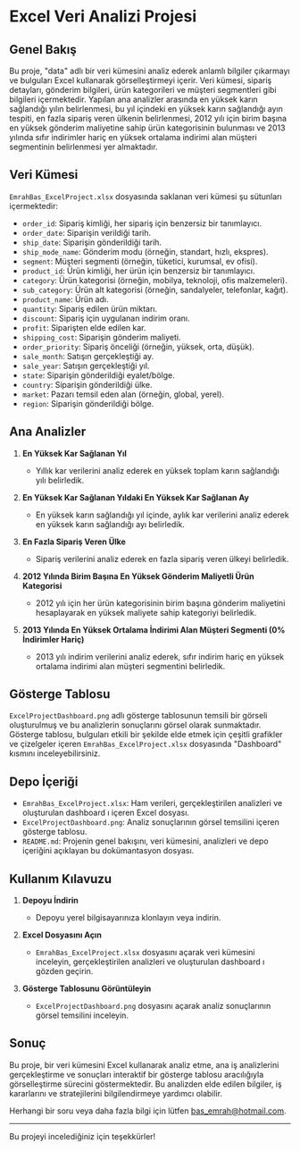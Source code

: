 # Excel Veri Analizi Projesi

## Genel Bakış

Bu proje, "data" adlı bir veri kümesini analiz ederek anlamlı bilgiler çıkarmayı ve bulguları Excel kullanarak görselleştirmeyi içerir. Veri kümesi, sipariş detayları, gönderim bilgileri, ürün kategorileri ve müşteri segmentleri gibi bilgileri içermektedir. Yapılan ana analizler arasında en yüksek karın sağlandığı yılın belirlenmesi, bu yıl içindeki en yüksek karın sağlandığı ayın tespiti, en fazla sipariş veren ülkenin belirlenmesi, 2012 yılı için birim başına en yüksek gönderim maliyetine sahip ürün kategorisinin bulunması ve 2013 yılında sıfır indirimler hariç en yüksek ortalama indirimi alan müşteri segmentinin belirlenmesi yer almaktadır.

## Veri Kümesi

`EmrahBas_ExcelProject.xlsx` dosyasında saklanan veri kümesi şu sütunları içermektedir:

- `order_id`: Sipariş kimliği, her sipariş için benzersiz bir tanımlayıcı.
- `order_date`: Siparişin verildiği tarih.
- `ship_date`: Siparişin gönderildiği tarih.
- `ship_mode_name`: Gönderim modu (örneğin, standart, hızlı, ekspres).
- `segment`: Müşteri segmenti (örneğin, tüketici, kurumsal, ev ofisi).
- `product_id`: Ürün kimliği, her ürün için benzersiz bir tanımlayıcı.
- `category`: Ürün kategorisi (örneğin, mobilya, teknoloji, ofis malzemeleri).
- `sub_category`: Ürün alt kategorisi (örneğin, sandalyeler, telefonlar, kağıt).
- `product_name`: Ürün adı.
- `quantity`: Sipariş edilen ürün miktarı.
- `discount`: Sipariş için uygulanan indirim oranı.
- `profit`: Siparişten elde edilen kar.
- `shipping_cost`: Siparişin gönderim maliyeti.
- `order_priority`: Sipariş önceliği (örneğin, yüksek, orta, düşük).
- `sale_month`: Satışın gerçekleştiği ay.
- `sale_year`: Satışın gerçekleştiği yıl.
- `state`: Siparişin gönderildiği eyalet/bölge.
- `country`: Siparişin gönderildiği ülke.
- `market`: Pazarı temsil eden alan (örneğin, global, yerel).
- `region`: Siparişin gönderildiği bölge.

## Ana Analizler

1. **En Yüksek Kar Sağlanan Yıl**
   - Yıllık kar verilerini analiz ederek en yüksek toplam karın sağlandığı yılı belirledik.

2. **En Yüksek Kar Sağlanan Yıldaki En Yüksek Kar Sağlanan Ay**
   - En yüksek karın sağlandığı yıl içinde, aylık kar verilerini analiz ederek en yüksek karın sağlandığı ayı belirledik.

3. **En Fazla Sipariş Veren Ülke**
   - Sipariş verilerini analiz ederek en fazla sipariş veren ülkeyi belirledik.

4. **2012 Yılında Birim Başına En Yüksek Gönderim Maliyetli Ürün Kategorisi**
   - 2012 yılı için her ürün kategorisinin birim başına gönderim maliyetini hesaplayarak en yüksek maliyete sahip kategoriyi belirledik.

5. **2013 Yılında En Yüksek Ortalama İndirimi Alan Müşteri Segmenti (0% İndirimler Hariç)**
   - 2013 yılı indirim verilerini analiz ederek, sıfır indirim hariç en yüksek ortalama indirimi alan müşteri segmentini belirledik.

## Gösterge Tablosu

`ExcelProjectDashboard.png` adlı gösterge tablosunun temsili bir görseli oluşturulmuş ve bu analizlerin sonuçlarını görsel olarak sunmaktadır. Gösterge tablosu, bulguları etkili bir şekilde elde etmek için çeşitli grafikler ve çizelgeler içeren `EmrahBas_ExcelProject.xlsx` dosyasında "Dashboard" kısmını inceleyebilirsiniz.

## Depo İçeriği

- `EmrahBas_ExcelProject.xlsx`: Ham verileri, gerçekleştirilen analizleri ve oluşturulan dashboard ı içeren Excel dosyası.
- `ExcelProjectDashboard.png`: Analiz sonuçlarının görsel temsilini içeren gösterge tablosu.
- `README.md`: Projenin genel bakışını, veri kümesini, analizleri ve depo içeriğini açıklayan bu dokümantasyon dosyası.

## Kullanım Kılavuzu

1. **Depoyu İndirin**
   - Depoyu yerel bilgisayarınıza klonlayın veya indirin.

2. **Excel Dosyasını Açın**
   - `EmrahBas_ExcelProject.xlsx` dosyasını açarak veri kümesini inceleyin, gerçekleştirilen analizleri ve oluşturulan dashboard ı gözden geçirin.

3. **Gösterge Tablosunu Görüntüleyin**
   - `ExcelProjectDashboard.png` dosyasını açarak analiz sonuçlarının görsel temsilini inceleyin.

## Sonuç

Bu proje, bir veri kümesini Excel kullanarak analiz etme, ana iş analizlerini gerçekleştirme ve sonuçları interaktif bir gösterge tablosu aracılığıyla görselleştirme sürecini göstermektedir. Bu analizden elde edilen bilgiler, iş kararlarını ve stratejilerini bilgilendirmeye yardımcı olabilir.

Herhangi bir soru veya daha fazla bilgi için lütfen bas_emrah@hotmail.com.

---

Bu projeyi incelediğiniz için teşekkürler!
